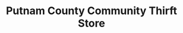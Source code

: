 ---
title: "Putnam County Community Thirft Store"
url: /ottawa/putnam-county-community-thirft-store/
shop: clothes
---